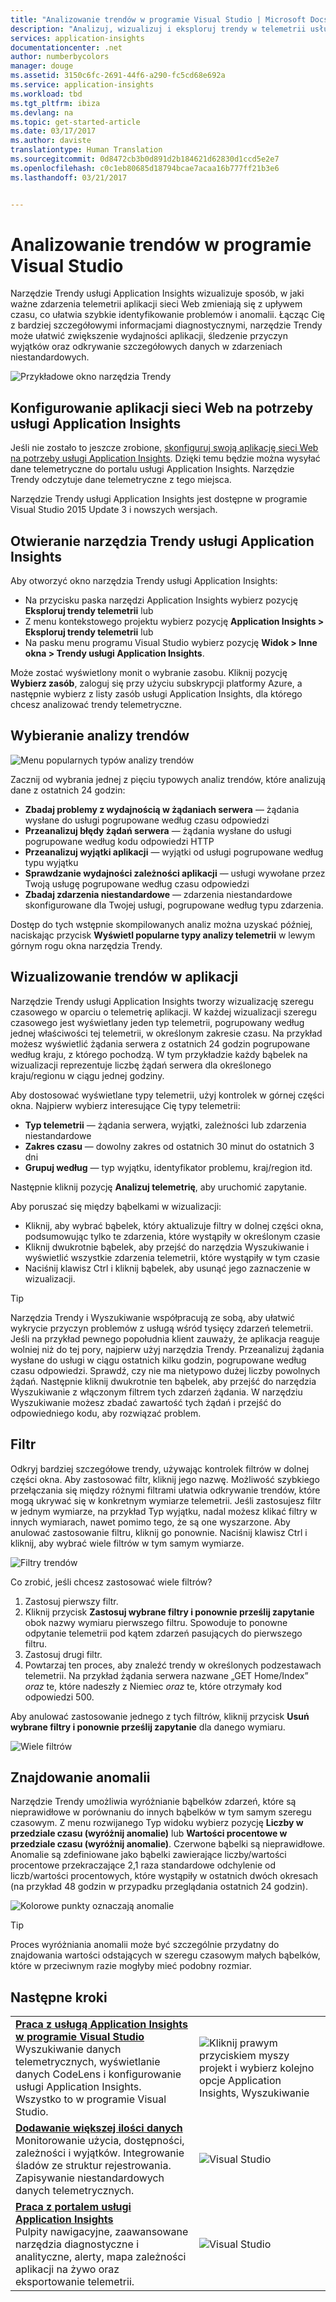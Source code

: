 ```yaml
---
title: "Analizowanie trendów w programie Visual Studio | Microsoft Docs"
description: "Analizuj, wizualizuj i eksploruj trendy w telemetrii usługi Application Insights w programie Visual Studio."
services: application-insights
documentationcenter: .net
author: numberbycolors
manager: douge
ms.assetid: 3150c6fc-2691-44f6-a290-fc5cd68e692a
ms.service: application-insights
ms.workload: tbd
ms.tgt_pltfrm: ibiza
ms.devlang: na
ms.topic: get-started-article
ms.date: 03/17/2017
ms.author: daviste
translationtype: Human Translation
ms.sourcegitcommit: 0d8472cb3b0d891d2b184621d62830d1ccd5e2e7
ms.openlocfilehash: c0c1eb80685d18794bcae7acaa16b777ff21b3e6
ms.lasthandoff: 03/21/2017


---
```

# <a name="analyzing-trends-in-visual-studio"></a>Analizowanie trendów w programie Visual Studio
Narzędzie Trendy usługi Application Insights wizualizuje sposób, w jaki ważne zdarzenia telemetrii aplikacji sieci Web zmieniają się z upływem czasu, co ułatwia szybkie identyfikowanie problemów i anomalii. Łącząc Cię z bardziej szczegółowymi informacjami diagnostycznymi, narzędzie Trendy może ułatwić zwiększenie wydajności aplikacji, śledzenie przyczyn wyjątków oraz odkrywanie szczegółowych danych w zdarzeniach niestandardowych.

![Przykładowe okno narzędzia Trendy](./media/app-insights-visual-studio-trends/app-insights-trends-hero-750.png)

## <a name="configure-your-web-app-for-application-insights"></a>Konfigurowanie aplikacji sieci Web na potrzeby usługi Application Insights

Jeśli nie zostało to jeszcze zrobione, [skonfiguruj swoją aplikację sieci Web na potrzeby usługi Application Insights](app-insights-overview.md). Dzięki temu będzie można wysyłać dane telemetryczne do portalu usługi Application Insights. Narzędzie Trendy odczytuje dane telemetryczne z tego miejsca.

Narzędzie Trendy usługi Application Insights jest dostępne w programie Visual Studio 2015 Update 3 i nowszych wersjach.

## <a name="open-application-insights-trends"></a>Otwieranie narzędzia Trendy usługi Application Insights
Aby otworzyć okno narzędzia Trendy usługi Application Insights:

* Na przycisku paska narzędzi Application Insights wybierz pozycję **Eksploruj trendy telemetrii** lub
* Z menu kontekstowego projektu wybierz pozycję **Application Insights > Eksploruj trendy telemetrii** lub
* Na pasku menu programu Visual Studio wybierz pozycję **Widok > Inne okna > Trendy usługi Application Insights**.

Może zostać wyświetlony monit o wybranie zasobu. Kliknij pozycję **Wybierz zasób**, zaloguj się przy użyciu subskrypcji platformy Azure, a następnie wybierz z listy zasób usługi Application Insights, dla którego chcesz analizować trendy telemetryczne.

## <a name="choose-a-trend-analysis"></a>Wybieranie analizy trendów
![Menu popularnych typów analizy trendów](./media/app-insights-visual-studio-trends/app-insights-trends-1-750.png)

Zacznij od wybrania jednej z pięciu typowych analiz trendów, które analizują dane z ostatnich 24 godzin:

* **Zbadaj problemy z wydajnością w żądaniach serwera** — żądania wysłane do usługi pogrupowane według czasu odpowiedzi
* **Przeanalizuj błędy żądań serwera** — żądania wysłane do usługi pogrupowane według kodu odpowiedzi HTTP
* **Przeanalizuj wyjątki aplikacji** — wyjątki od usługi pogrupowane według typu wyjątku
* **Sprawdzanie wydajności zależności aplikacji** — usługi wywołane przez Twoją usługę pogrupowane według czasu odpowiedzi
* **Zbadaj zdarzenia niestandardowe** — zdarzenia niestandardowe skonfigurowane dla Twojej usługi, pogrupowane według typu zdarzenia.

Dostęp do tych wstępnie skompilowanych analiz można uzyskać później, naciskając przycisk **Wyświetl popularne typy analizy telemetrii** w lewym górnym rogu okna narzędzia Trendy.

## <a name="visualize-trends-in-your-application"></a>Wizualizowanie trendów w aplikacji
Narzędzie Trendy usługi Application Insights tworzy wizualizację szeregu czasowego w oparciu o telemetrię aplikacji. W każdej wizualizacji szeregu czasowego jest wyświetlany jeden typ telemetrii, pogrupowany według jednej właściwości tej telemetrii, w określonym zakresie czasu. Na przykład możesz wyświetlić żądania serwera z ostatnich 24 godzin pogrupowane według kraju, z którego pochodzą. W tym przykładzie każdy bąbelek na wizualizacji reprezentuje liczbę żądań serwera dla określonego kraju/regionu w ciągu jednej godziny.

Aby dostosować wyświetlane typy telemetrii, użyj kontrolek w górnej części okna. Najpierw wybierz interesujące Cię typy telemetrii:

* **Typ telemetrii** — żądania serwera, wyjątki, zależności lub zdarzenia niestandardowe
* **Zakres czasu** — dowolny zakres od ostatnich 30 minut do ostatnich 3 dni
* **Grupuj według** — typ wyjątku, identyfikator problemu, kraj/region itd.

Następnie kliknij pozycję **Analizuj telemetrię**, aby uruchomić zapytanie.

Aby poruszać się między bąbelkami w wizualizacji:

* Kliknij, aby wybrać bąbelek, który aktualizuje filtry w dolnej części okna, podsumowując tylko te zdarzenia, które wystąpiły w określonym czasie
* Kliknij dwukrotnie bąbelek, aby przejść do narzędzia Wyszukiwanie i wyświetlić wszystkie zdarzenia telemetrii, które wystąpiły w tym czasie
* Naciśnij klawisz Ctrl i kliknij bąbelek, aby usunąć jego zaznaczenie w wizualizacji.

> [!TIP]
> Narzędzia Trendy i Wyszukiwanie współpracują ze sobą, aby ułatwić wykrycie przyczyn problemów z usługą wśród tysięcy zdarzeń telemetrii. Jeśli na przykład pewnego popołudnia klient zauważy, że aplikacja reaguje wolniej niż do tej pory, najpierw użyj narzędzia Trendy. Przeanalizuj żądania wysłane do usługi w ciągu ostatnich kilku godzin, pogrupowane według czasu odpowiedzi. Sprawdź, czy nie ma nietypowo dużej liczby powolnych żądań. Następnie kliknij dwukrotnie ten bąbelek, aby przejść do narzędzia Wyszukiwanie z włączonym filtrem tych zdarzeń żądania. W narzędziu Wyszukiwanie możesz zbadać zawartość tych żądań i przejść do odpowiedniego kodu, aby rozwiązać problem.
> 
> 

## <a name="filter"></a>Filtr
Odkryj bardziej szczegółowe trendy, używając kontrolek filtrów w dolnej części okna. Aby zastosować filtr, kliknij jego nazwę. Możliwość szybkiego przełączania się między różnymi filtrami ułatwia odkrywanie trendów, które mogą ukrywać się w konkretnym wymiarze telemetrii. Jeśli zastosujesz filtr w jednym wymiarze, na przykład Typ wyjątku, nadal możesz klikać filtry w innych wymiarach, nawet pomimo tego, że są one wyszarzone. Aby anulować zastosowanie filtru, kliknij go ponownie. Naciśnij klawisz Ctrl i kliknij, aby wybrać wiele filtrów w tym samym wymiarze.

![Filtry trendów](./media/app-insights-visual-studio-trends/TrendsFiltering-750.png)

Co zrobić, jeśli chcesz zastosować wiele filtrów? 

1. Zastosuj pierwszy filtr. 
2. Kliknij przycisk **Zastosuj wybrane filtry i ponownie prześlij zapytanie** obok nazwy wymiaru pierwszego filtru. Spowoduje to ponowne odpytanie telemetrii pod kątem zdarzeń pasujących do pierwszego filtru. 
3. Zastosuj drugi filtr. 
4. Powtarzaj ten proces, aby znaleźć trendy w określonych podzestawach telemetrii. Na przykład żądania serwera nazwane „GET Home/Index” *oraz* te, które nadeszły z Niemiec *oraz* te, które otrzymały kod odpowiedzi 500. 

Aby anulować zastosowanie jednego z tych filtrów, kliknij przycisk **Usuń wybrane filtry i ponownie prześlij zapytanie** dla danego wymiaru.

![Wiele filtrów](./media/app-insights-visual-studio-trends/TrendsFiltering2-750.png)

## <a name="find-anomalies"></a>Znajdowanie anomalii
Narzędzie Trendy umożliwia wyróżnianie bąbelków zdarzeń, które są nieprawidłowe w porównaniu do innych bąbelków w tym samym szeregu czasowym. Z menu rozwijanego Typ widoku wybierz pozycję **Liczby w przedziale czasu (wyróżnij anomalie)** lub **Wartości procentowe w przedziale czasu (wyróżnij anomalie)**. Czerwone bąbelki są nieprawidłowe. Anomalie są zdefiniowane jako bąbelki zawierające liczby/wartości procentowe przekraczające 2,1 raza standardowe odchylenie od liczb/wartości procentowych, które wystąpiły w ostatnich dwóch okresach (na przykład 48 godzin w przypadku przeglądania ostatnich 24 godzin).

![Kolorowe punkty oznaczają anomalie](./media/app-insights-visual-studio-trends/TrendsAnomalies-750.png)

> [!TIP]
> Proces wyróżniania anomalii może być szczególnie przydatny do znajdowania wartości odstających w szeregu czasowym małych bąbelków, które w przeciwnym razie mogłyby mieć podobny rozmiar.  
> 
> 

## <a name="next"></a>Następne kroki
|  |  |
| --- | --- |
| **[Praca z usługą Application Insights w programie Visual Studio](app-insights-visual-studio.md)**<br/>Wyszukiwanie danych telemetrycznych, wyświetlanie danych CodeLens i konfigurowanie usługi Application Insights. Wszystko to w programie Visual Studio. |![Kliknij prawym przyciskiem myszy projekt i wybierz kolejno opcje Application Insights, Wyszukiwanie](./media/app-insights-visual-studio-trends/34.png) |
| **[Dodawanie większej ilości danych](app-insights-asp-net-more.md)**<br/>Monitorowanie użycia, dostępności, zależności i wyjątków. Integrowanie śladów ze struktur rejestrowania. Zapisywanie niestandardowych danych telemetrycznych. |![Visual Studio](./media/app-insights-visual-studio-trends/64.png) |
| **[Praca z portalem usługi Application Insights](app-insights-dashboards.md)**<br/>Pulpity nawigacyjne, zaawansowane narzędzia diagnostyczne i analityczne, alerty, mapa zależności aplikacji na żywo oraz eksportowanie telemetrii. |![Visual Studio](./media/app-insights-visual-studio-trends/62.png) |


